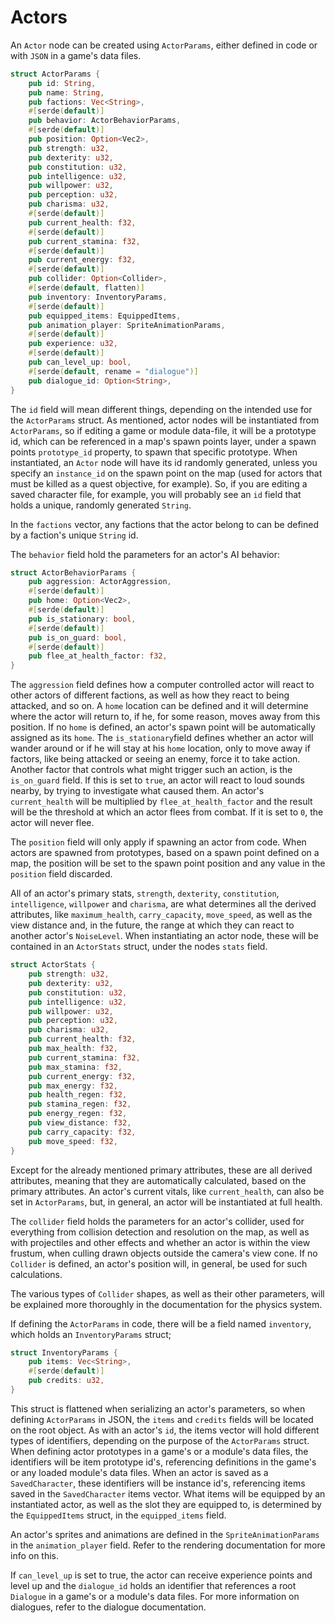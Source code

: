 # Actors

An `Actor` node can be created using `ActorParams`, either defined in code or with `JSON` in a game's data files.

```rust
struct ActorParams {
    pub id: String,
    pub name: String,
    pub factions: Vec<String>,
    #[serde(default)]
    pub behavior: ActorBehaviorParams,
    #[serde(default)]
    pub position: Option<Vec2>,
    pub strength: u32,
    pub dexterity: u32,
    pub constitution: u32,
    pub intelligence: u32,
    pub willpower: u32,
    pub perception: u32,
    pub charisma: u32,
    #[serde(default)]
    pub current_health: f32,
    #[serde(default)]
    pub current_stamina: f32,
    #[serde(default)]
    pub current_energy: f32,
    #[serde(default)]
    pub collider: Option<Collider>,
    #[serde(default, flatten)]
    pub inventory: InventoryParams,
    #[serde(default)]
    pub equipped_items: EquippedItems,
    pub animation_player: SpriteAnimationParams,
    #[serde(default)]
    pub experience: u32,
    #[serde(default)]
    pub can_level_up: bool,
    #[serde(default, rename = "dialogue")]
    pub dialogue_id: Option<String>,
}
```

The `id` field will mean different things, depending on the intended use for the `ActorParams` struct.
As mentioned, actor nodes will be instantiated from `ActorParams`, so if editing a game or module data-file, it will
be a prototype id, which can be referenced in a map's spawn points layer, under a spawn points `prototype_id` property,
to spawn that specific prototype. When instantiated, an `Actor` node will have its id randomly generated, unless you
specify an `instance_id` on the spawn point on the map (used for actors that must be killed as a quest objective, for example).
So, if you are editing a saved character file, for example, you will probably see an `id` field that holds a unique, randomly 
generated `String`.

In the `factions` vector, any factions that the actor belong to can be defined by a faction's unique `String` id.

The `behavior` field hold the parameters for an actor's AI behavior:

```rust
struct ActorBehaviorParams {
    pub aggression: ActorAggression,
    #[serde(default)]
    pub home: Option<Vec2>,
    #[serde(default)]
    pub is_stationary: bool,
    #[serde(default)]
    pub is_on_guard: bool,
    #[serde(default)]
    pub flee_at_health_factor: f32,
}
```

The `aggression` field defines how a computer controlled actor will react to other actors
of different factions, as well as how they react to being attacked, and so on. A `home` location can be defined and it will 
determine where the actor will return to, if he, for some reason, moves away from this position. If no `home` is defined, an actor's
spawn point will be automatically assigned as its `home`. The `is_stationary`field defines whether an actor will wander around
or if he will stay at his `home` location, only to move away if factors, like being attacked or seeing an enemy, force it to take
action. Another factor that controls what might trigger such an action, is the `is_on_guard` field. If this is set to `true`, an
actor will react to loud sounds nearby, by trying to investigate what caused them.
An actor's `current_health` will be multiplied by `flee_at_health_factor` and the result will be the threshold at which an actor
flees from combat. If it is set to `0`, the actor will never flee.

The `position` field will only apply if spawning an actor from code. When actors are spawned from prototypes, based on a spawn
point defined on a map, the position will be set to the spawn point position and any value in the `position` field discarded.

All of an actor's primary stats, `strength`, `dexterity`, `constitution`, `intelligence`, `willpower` and `charisma`, are what
determines all the derived attributes, like `maximum_health`, `carry_capacity`, `move_speed`, as well as the view distance and,
in the future, the range at which they can react to another actor's `NoiseLevel`. When instantiating an actor node, these will be 
contained in an `ActorStats` struct, under the nodes `stats` field.

```rust
struct ActorStats {
    pub strength: u32,
    pub dexterity: u32,
    pub constitution: u32,
    pub intelligence: u32,
    pub willpower: u32,
    pub perception: u32,
    pub charisma: u32,
    pub current_health: f32,
    pub max_health: f32,
    pub current_stamina: f32,
    pub max_stamina: f32,
    pub current_energy: f32,
    pub max_energy: f32,
    pub health_regen: f32,
    pub stamina_regen: f32,
    pub energy_regen: f32,
    pub view_distance: f32,
    pub carry_capacity: f32,
    pub move_speed: f32,
}
```

Except for the already mentioned primary attributes, these are all derived attributes, meaning that they are automatically 
calculated, based on the primary attributes. An actor's current vitals, like `current_health`, can also be set in `ActorParams`,
but, in general, an actor will be instantiated at full health.

The `collider` field holds the parameters for an actor's collider, used for everything from collision detection and resolution
on the map, as well as with projectiles and other effects and whether an actor is within the view frustum, when culling drawn
objects outside the camera's view cone. If no `Collider` is defined, an actor's position will, in general, be used for such calculations.

The various types of `Collider` shapes, as well as their other parameters, will be explained more thoroughly in the documentation
for the physics system.

If defining the `ActorParams` in code, there will be a field named `inventory`, which holds an `InventoryParams` struct;

```rust
struct InventoryParams {
    pub items: Vec<String>,
    #[serde(default)]
    pub credits: u32,
}
```

This struct is flattened when serializing an actor's parameters, so when defining `ActorParams` in JSON, the `items` and `credits` fields
will be located on the root object. As with an actor's `id`, the items vector will hold different types of identifiers, 
depending on the purpose of the `ActorParams` struct. When defining actor prototypes in a game's or a module's data files,
the identifiers will be item prototype id's, referencing definitions in the game's or any loaded module's data files.
When an actor is saved as a `SavedCharacter`, these identifiers will be instance id's, referencing items saved in the 
`SavedCharacter` items vector. What items will be equipped by an instantiated actor, as well as the slot they are equipped
to, is determined by the `EquippedItems` struct, in the `equipped_items` field.

An actor's sprites and animations are defined in the `SpriteAnimationParams` in the `animation_player` field. Refer to the
rendering documentation for more info on this.

If `can_level_up` is set to true, the actor can receive experience points and level up and the `dialogue_id` holds an
identifier that references a root `Dialogue` in a game's or a module's data files. For more information on dialogues,
refer to the dialogue documentation.
